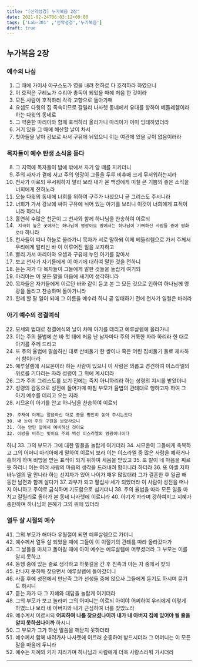 ```yaml
---
title: "[신약성경] 누가복음 2장"
date: 2021-02-24T06:03:12+09:00
tags: ['Lab-301' ,'신약성경','누가복음']
draft: true
---
```

## 누가복음 2장
### 예수의 나심
1. 그 때에 가이사 아구스도가 영을 내려 천하로 다 호적하라 하였으니
2. 이 호적은 구레뇨가 수리아 총독이 되었을 때에 처음 한 것이라
3. 모든 사람이 호적하러 각각 고향으로 돌아가매
4. 요셉도 다윗의 집 족속이므로 갈릴리 나사렛 동네에서 유대를 향하여 베들레헴이라 하는 다윗의 동네로
5. 그 약혼한 마리아와 함께 호적하러 올라가니 마리아가 이미 잉태하였더라
6. 거기 있을 그 때에 해산할 날이 차서
7. 첫아들을 낳아 강보로 싸서 구유에 뉘었으니 이는 여관에 있을 곳이 없음이러라
### 목자들이 예수 탄생 소식을 듣다
8. 그 지역에 목자들이 밤에 밖에서 자기 양 떼를 지키더니
9. 주의 사자가 곁에 서고 주의 영광이 그들을 두루 비추매 크게 무서워하는지라
10. 천사가 이르되 무서워하지 말라 보라 내가 온 백성에게 미칠 큰 기쁨의 좋은 소식을 너희에게 전하노라
11. 오늘 다윗의 동네에 너희를 위하여 구주가 나셨으니 곧 그리스도 주시니라
12. 너희가 가서 강보에 싸여 구유에 뉘어 있는 아기를 보리니 이것이 너희에게 표적이니라 하더니
13. 홀연히 수많은 천군이 그 천사와 함께 하나님을 찬송하여 이르되
14. ``` 지극히 높은 곳에서는 하나님께 영광이요 땅에서는 하나님이 기뻐하신 사람들 중에 평화로다``` 하니라
15. 천사들이 떠나 하늘로 올라가니 목자가 서로 말하되 이제 베들리헴으로 가서 주께서 우리에게 알리신 바 이 이루어진 일을 보자하고
16. 빨리 가서 마리아와 요셉과 구유에 누인 아기를 찾아서
17. 보고 천사가 자기들에게 이 아기에 대하여 말한 것을 전하니
18. 듣는 자가 다 목자들이 그들에게 말한 것들을 놀랍게 여기되
19. 마리아는 이 모든 말을 마음에 새기어 생각하니라
20. 목자들은 자기들에게 이르던 바와 같이 듣고 본 그 모든 것으로 인하여 하나님께 영광을 돌리고 찬송하며 돌아가니라
21. 할례 할 팔 일이 되매 그 이름을 예수라 하니 곧 잉태하기 전에 천사가 일컬은 바러라
### 아기 예수의 정결예식
22. 모세의 법대로 정결예식의 날이 차매 아기를 데리고 예루살렘에 올라가니
23. 이는 주의 율법에 쓴 바 첫 태에 처음 난 남자마다 주의 거룩한 자라 하리라 한 대로 아기를 주께 드리고
24. 또 주의 율법에 말씀하신 대로 산비둘기 한 쌍이나 혹은 어린 집비둘기 둘로 제사하러 함이더라
25. 예루살렘에 시므온이라 하는 사람이 있으니 이 사람은 의롭고 경건하여 이스라엘의 위로를 기다리는 자라 성령이 그 위에 계시더라
26. 그가 주의 그리스도를 보기 전에는 죽지 아니하리라 하는 성령의 지시를 받았더니
27. 성령의 감동으로 성전에 들어가매 마침 부모가 율법의 관례대로 행하고자 하여 그 아기 예수를 데리고 오는 지라
28. 시므온이 아기를 안고 하나님을 찬송하여 이르되
```
29. 주재여 이제는 말씀하신 대로 종을 평안히 놓아 주시는도다
30. 내 눈이 주의 구원을 보았사오니
31. 이는 만민 앞에서 예비하신 것이요
32. 이방을 비추는 빛이요 주의 백성 이스라엘의 영광이나이다
```
   하니
33. 그의 부모가 그에 대한 말들을 놀랍게 여기더라
34. 시므온이 그들에게 축복하고 그의 어머니 마리아에게 말하여 이르되 보라 이는 이스라엘 중 많은 사람을 폐하거나 흥하게 하며 비방을 받는 표적이 되기 위하여 세움을 받았고
35. 또 칼이 네 마음을 찌르듯 하리니 이는 여러 사람의 마음의 생각을 드러내려 함이니라 하더라
36. 또 아셀 지파 바누엘의 딸 안나라 하는 선지자가 있어 나이가 매우 많았더라 그가 결혼한 후 일곱 해 동안 남편과 함께 살다가
37. 과부가 되고 팔십사 세가 되었더라 이 사람이 성전을 떠나지 아니하고 주야로 금식하며 기도함으로 섬기더니
38. 주의 율법을 따라 모든 일을 마치고 갈릴리로 돌아가 본 동네 나사렛에 이르니라
40. 아기가 자라며 강하여지고 지혜가 충만하며 하나님의 은혜가 그의 위에 있더라
### 열두 살 시절의 예수
41. 그의 부모가 해마다 유월절이 되면 예루살렘으로 가더니
42. 예수께서 열두 살 되었을 때에 그들이 이 이절기의 관례를 따라 올라갔다가
43. 그 날들을 마치고 돌아갈 때에 아이 예수는 예루살렘에 머무셨더라 그 부모는 이를 알지 못하고
44. 동행 중에 있는 줄로 생각하고 하룻길을 간 후 친족과 아는 자 중에서 찾되
45. 만나지 못하매 찾으면서 예루살렘에 돌아갔더니
46. 사흘 후에 성전에서 만난즉 그가 선생들 중에 앉으사 그들에게 듣기도 하시며 묻기도 하시니
47. 듣는 자가 다 그 지혜와 대답을 놀랍게 여기더라
48. 그의 부모가 보고 놀라며 그의 어미니는 이르되 아이야 어찌하여 우리에게 이렇게 하였느냐 보라 네 아버지와 내가 근심하여 너를 찾았노라    
49. 예수계서 이르시되 **어찌하여 나를 찾으셨나이까 내가 내 아버지 집에 있어야 될 줄을 알지 못하셨나이까** 하시니
50. 그 부모가 그가 하신 말씀을 깨닫지 못하더라
51. 예수께서 함께 내려가사 나사렛에 이르러 순종하여 받드시더라 그 어머니는 이 모든 말을 마음에 두니라
52. 예수는 지혜와 키가 자라가며 하나님과 사람에게 더욱 사랑스러워 가시더라
***


